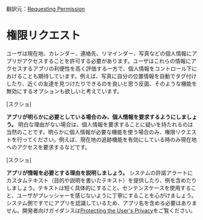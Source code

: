 翻訳元：[Requesting Permission](https://developer.apple.com/design/human-interface-guidelines/ios/app-architecture/requesting-permission/)

# 権限リクエスト

ユーザは現在地、カレンダー、連絡先、リマインダー、写真などの個人情報にアプリがアクセスすることを許可する必要があります。ユーザはこれらの情報にアクセスするアプリの利便性を高く評価する一方で、個人情報をコントロール下におけることも期待しています。例えば、写真に自分の位置情報を自動でタグ付けしたり、近くの友達を見つけたりできるのを良いと思う反面、そのような機能を無効にするオプションも欲しいと考えています。

[スクショ]

**アプリが明らかに必要としている場合のみ、個人情報を要求するようにしましょう。** 明白な理由がない場合は、個人情報を要求することに疑いを持たれるのは当然のことです。明らかに個人情報が必要な機能を使う場合のみ、権限リクエストを行ってください。例えば、現在地の追跡機能を有効にしている時のみ現在地へのアクセスを要求するなどです。

[スクショ]

**アプリが情報を必要とする理由を説明しましょう。** システムの許諾アラートにカスタムテキスト（目的や説明を書いたテキスト）を提供したり、例を含めたりしましょう。テキストは短く具体的にすること、センテンスケースを使用すること、ユーザがプレッシャーを感じないように丁寧にすることを心がけましょう。システム側ですでにアプリを認識しているため、アプリ名を含める必要はありません。開発者向けガイダンスは[Protecting the User's Privacy](https://developer.apple.com/documentation/uikit/core_app/protecting_the_user_s_privacy)をご覧ください。